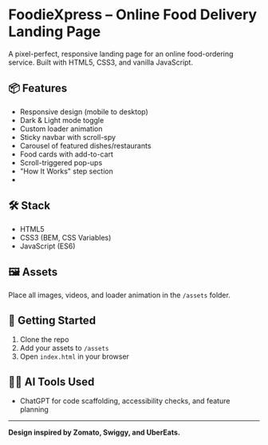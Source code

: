 # FoodieXpress – Online Food Delivery Landing Page

A pixel-perfect, responsive landing page for an online food-ordering service. Built with HTML5, CSS3, and vanilla JavaScript.

## 📦 Features
- Responsive design (mobile to desktop)
- Dark & Light mode toggle
- Custom loader animation
- Sticky navbar with scroll-spy
- Carousel of featured dishes/restaurants
- Food cards with add-to-cart
- Scroll-triggered pop-ups
- "How It Works" step section
- 
## 🛠 Stack
- HTML5
- CSS3 (BEM, CSS Variables)
- JavaScript (ES6)

## 🖼 Assets
Place all images, videos, and loader animation in the `/assets` folder.

## 🏁 Getting Started
1. Clone the repo
2. Add your assets to `/assets`
3. Open `index.html` in your browser

## 🧑‍💻 AI Tools Used
- ChatGPT for code scaffolding, accessibility checks, and feature planning

---

**Design inspired by Zomato, Swiggy, and UberEats.** 
